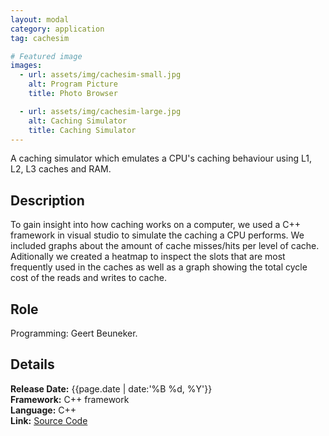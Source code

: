 ```yaml
---
layout: modal
category: application
tag: cachesim

# Featured image
images:
  - url: assets/img/cachesim-small.jpg
    alt: Program Picture
    title: Photo Browser

  - url: assets/img/cachesim-large.jpg
    alt: Caching Simulator
    title: Caching Simulator
---
```


A caching simulator which emulates a CPU's caching behaviour using L1, L2, L3 caches and RAM.
<!--content-->

## Description
To gain insight into how caching works on a computer, we used a C++ framework in visual studio to simulate the caching a CPU performs. We included graphs about the amount of cache misses/hits per level of cache. Aditionally we created a heatmap to inspect the slots that are most frequently used in the caches as well as a graph showing the total cycle cost of the reads and writes to cache.

## Role
Programming: Geert Beuneker.  

## Details
**Release Date:** {{page.date | date:'%B %d, %Y'}}  
**Framework:** C++ framework  
**Language:** C++  
**Link:** [Source Code](https://drive.google.com/uc?export=download&id=1XsOcSu1JhXj7ZBajIvyqrwJbRpB4Z0Ak)  
